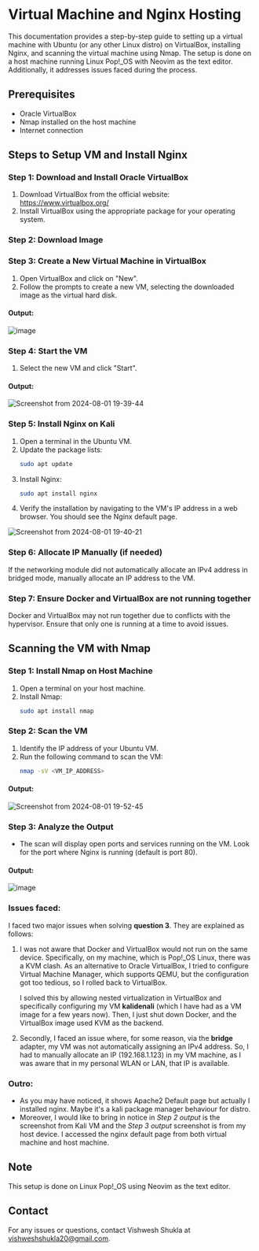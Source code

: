 
# Virtual Machine and Nginx Hosting

This documentation provides a step-by-step guide to setting up a virtual machine with Ubuntu (or any other Linux distro) on VirtualBox, installing Nginx, and scanning the virtual machine using Nmap. The setup is done on a host machine running Linux Pop!_OS with Neovim as the text editor. Additionally, it addresses issues faced during the process.

## Prerequisites

- Oracle VirtualBox
- Nmap installed on the host machine
- Internet connection

## Steps to Setup VM and Install Nginx

### Step 1: Download and Install Oracle VirtualBox

1. Download VirtualBox from the official website: https://www.virtualbox.org/
2. Install VirtualBox using the appropriate package for your operating system.

### Step 2: Download Image

### Step 3: Create a New Virtual Machine in VirtualBox

1. Open VirtualBox and click on "New".
2. Follow the prompts to create a new VM, selecting the downloaded image as the virtual hard disk.

#### Output:
![image](https://github.com/user-attachments/assets/71dd0c7d-94d2-416e-bd00-25ca6f1b09d9)


### Step 4: Start the VM

1. Select the new VM and click "Start".

#### Output:
![Screenshot from 2024-08-01 19-39-44](https://github.com/user-attachments/assets/ba6284aa-0da5-4bc2-a394-42fecdd7deaf)


### Step 5: Install Nginx on Kali

1. Open a terminal in the Ubuntu VM.
2. Update the package lists:
   ```bash
   sudo apt update
   ```
3. Install Nginx:
   ```bash
   sudo apt install nginx
   ```
4. Verify the installation by navigating to the VM's IP address in a web browser. You should see the Nginx default page.

![Screenshot from 2024-08-01 19-40-21](https://github.com/user-attachments/assets/9b40a802-c465-4d4e-9315-a821c1409273)

### Step 6: Allocate IP Manually (if needed)

If the networking module did not automatically allocate an IPv4 address in bridged mode, manually allocate an IP address to the VM.

### Step 7: Ensure Docker and VirtualBox are not running together

Docker and VirtualBox may not run together due to conflicts with the hypervisor. Ensure that only one is running at a time to avoid issues.

## Scanning the VM with Nmap

### Step 1: Install Nmap on Host Machine

1. Open a terminal on your host machine.
2. Install Nmap:
   ```bash
   sudo apt install nmap
   ```

### Step 2: Scan the VM

1. Identify the IP address of your Ubuntu VM.
2. Run the following command to scan the VM:
   ```bash
   nmap -sV <VM_IP_ADDRESS>
   ```
#### Output:
![Screenshot from 2024-08-01 19-52-45](https://github.com/user-attachments/assets/9bfd5415-e937-4a92-aaca-9e9ea21fbca8)

### Step 3: Analyze the Output

- The scan will display open ports and services running on the VM. Look for the port where Nginx is running (default is port 80).

#### Output:

![image](https://github.com/user-attachments/assets/108f224a-8b4d-45c0-8b34-1024227c130f)

### Issues faced:

I faced two major issues when solving **question 3**. They are explained as follows:

1. I was not aware that Docker and VirtualBox would not run on the same device. Specifically, on my machine, which is Pop!_OS Linux, there was a KVM clash. As an alternative to Oracle VirtualBox, I tried to configure Virtual Machine Manager, which supports QEMU, but the configuration got too tedious, so I rolled back to VirtualBox.

   I solved this by allowing nested virtualization in VirtualBox and specifically configuring my VM **kalidenali** (which I have had as a VM image for a few years now). Then, I just shut down Docker, and the VirtualBox image used KVM as the backend.

2. Secondly, I faced an issue where, for some reason, via the **bridge** adapter, my VM was not automatically assigning an IPv4 address. So, I had to manually allocate an IP (192.168.1.123) in my VM machine, as I was aware that in my personal WLAN or LAN, that IP is available.


### Outro:
- As you may have noticed, it shows Apache2 Default page but actually I installed nginx. Maybe it's a kali package manager behaviour for distro.
- Moreover, I would like to bring in notice in *Step 2 output* is the screenshot from Kali VM and the *Step 3 output* screenshot is from my host device.
  I accessed the nginx default page from both virtual machine and host machine.

## Note

This setup is done on Linux Pop!_OS using Neovim as the text editor.

## Contact

For any issues or questions, contact Vishwesh Shukla at <vishweshshukla20@gmail.com>.
